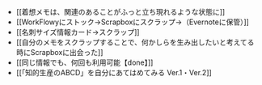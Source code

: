- [[着想メモは、関連のあることがふっと立ち現れるような状態に]]
- [[WorkFlowyにストック→Scrapboxにスクラップ→（Evernoteに保管）]]
- [[名刺サイズ情報カード→スクラップ]]
- [[自分のメモをスクラップすることで、何かしらを生み出したいと考えてる時にScrapboxに出会った]]
- [[同じ情報でも、何回も利用可能【done】]]
- [[「知的生産のABCD」を自分にあてはめてみる Ver.1・Ver.2]]